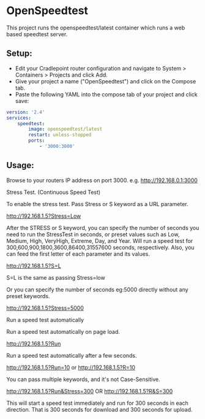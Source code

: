 # OpenSpeedtest
This project runs the openspeedtest/latest container which runs a web based speedtest server.



## Setup:
- Edit your Cradlepoint router configuration and navigate to System > Containers > Projects and click Add.  
- Give your project a name ("OpenSpeedtest") and click on the Compose tab.
- Paste the following YAML into the compose tab of your project and click save:

```yaml
version: '2.4'
services:
    speedtest:
        image: openspeedtest/latest
        restart: unless-stopped
        ports:
            - '3000:3000'
```


## Usage:  
Browse to your routers IP address on port 3000.
e.g. http://192.168.0.1:3000

Stress Test. (Continuous Speed Test)

To enable the stress test. Pass Stress or S keyword as a URL parameter.


http://192.168.1.5?Stress=Low

After the STRESS or S keyword, you can specify the number of seconds you need to run the StressTest in seconds, or preset values such as Low, Medium, High, VeryHigh, Extreme, Day, and Year. Will run a speed test for 300,600,900,1800,3600,86400,31557600 seconds, respectively. Also, you can feed the first letter of each parameter and its values.


http://192.168.1.5?S=L

S=L is the same as passing Stress=low

Or you can specify the number of seconds eg:5000 directly without any preset keywords.


http://192.168.1.5?Stress=5000

Run a speed test automatically

Run a speed test automatically on page load.


http://192.168.1.5?Run

Run a speed test automatically after a few seconds.


http://192.168.1.5?Run=10 or http://192.168.1.5?R=10

You can pass multiple keywords, and it's not Case-Sensitive.


http://192.168.1.5?Run&Stress=300 OR http://192.168.1.5?R&S=300

This will start a speed test immediately and run for 300 seconds in each direction. That is 300 seconds for download and 300 seconds for upload.